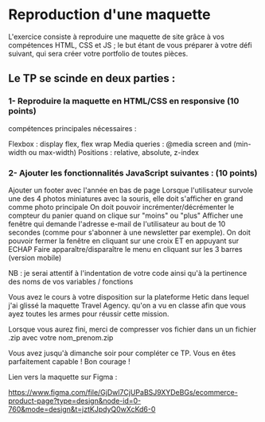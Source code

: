 # Reproduction d'une maquette

L'exercice consiste à reproduire une maquette de site grâce à vos compétences HTML, CSS et JS ; le but étant de vous préparer à votre défi suivant, qui sera créer votre portfolio de toutes pièces. 

## Le TP se scinde en deux parties : 

### 1- Reproduire la maquette en HTML/CSS en responsive (10 points)

compétences principales nécessaires : 

Flexbox : display flex, flex wrap
Media queries : @media screen and (min-width ou max-width)
Positions : relative, absolute, z-index

### 2- Ajouter les fonctionnalités JavaScript suivantes : (10 points)

Ajouter un footer avec l'année en bas de page
Lorsque l'utilisateur survole une des 4 photos miniatures avec la souris, elle doit s'afficher en grand comme photo principale
On doit pouvoir incrémenter/décrémenter le compteur du panier quand on clique sur "moins" ou "plus"
Afficher une fenêtre qui demande l'adresse e-mail de l'utilisateur au bout de 10 secondes (comme pour s'abonner à une newsletter par exemple). On doit pouvoir fermer la fenêtre en cliquant sur une croix ET en appuyant sur ECHAP
Faire apparaître/disparaître le menu en cliquant sur les 3 barres (version mobile)

NB : je serai attentif à l'indentation de votre code ainsi qu'à la pertinence des noms de vos variables / fonctions

Vous avez le cours à votre disposition sur la plateforme Hetic dans lequel j'ai glissé la maquette Travel Agency. qu'on a vu en classe afin que vous ayez toutes les armes pour réussir cette mission. 

Lorsque vous aurez fini, merci de compresser vos fichier dans un un fichier .zip avec votre nom_prenom.zip

Vous avez jusqu'à dimanche soir pour compléter ce TP. Vous en êtes parfaitement capable ! Bon courage !

Lien vers la maquette sur Figma : 

<https://www.figma.com/file/GjDwl7CjUPaBSJ9XYDeBGs/ecommerce-product-page?type=design&node-id=0-760&mode=design&t=jztKJpdyQ0wXcKd6-0>
